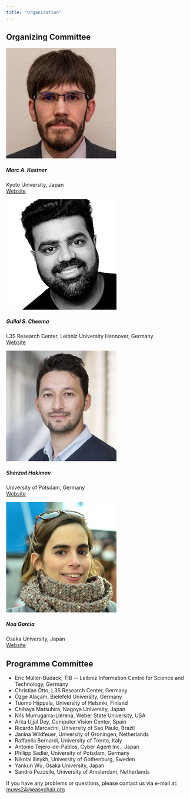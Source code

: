 ```yaml
---
title: "Organization"
---
```


## Organizing Committee


<div class="row row-cols-1 row-cols-md-2 row-cols-lg-3 row-cols-xl-4 g-4">

  <div class="col">
    <div class="card">
      <img src="kastner.jpg" class="card-img-top" alt="...">
      <div class="card-body">
        <h5 class="card-title">Marc A. Kastner</h5>
        <p class="card-text">Kyoto University, Japan<br><a href="https://www.marc-kastner.com">Website</a></p>
      </div>
    </div>
  </div>
  
  <div class="col">
    <div class="card">
      <img src="cheema.jpg" class="card-img-top" alt="...">
      <div class="card-body">
        <h5 class="card-title">Gullal S. Cheema</h5>
        <p class="card-text">L3S Research Center, Leibniz University Hannover, Germany<br><a href="https://gullalc.github.io">Website</a></p>
      </div>
    </div>
  </div>

  <div class="col">
    <div class="card">
      <img src="hakimov.jpg" class="card-img-top" alt="...">
      <div class="card-body">
        <h5 class="card-title">Sherzod Hakimov</h5>
        <p class="card-text">University of Potsdam, Germany<br><a href="https://sherzod-hakimov.github.io">Website</a></p>
      </div>
    </div>
  </div>

  <div class="col">
    <div class="card">
      <img src="garcia.jpg" class="card-img-top" alt="...">
      <div class="card-body">
        <h5 class="card-title">Noa Garcia</h5>
        <p class="card-text">Osaka University, Japan<br><a href="https://www.noagarciad.com">Website</a></p>
      </div>
    </div>
  </div>
</div>

## Programme Committee

- Eric Müller-Budack, TIB -- Leibniz Information Centre for Science and Technology, Germany
- Christian Otto, L3S Research Center, Germany
- Özge Alaçam, Bielefeld University, Germany
- Tuomo Hiippala, University of Helsinki, Finland
- Chihaya Matsuhira, Nagoya University, Japan
- Nils Murrugarra-Llerena, Weber State University, USA
- Arka Ujjal Dey, Computer Vision Center, Spain
- Ricardo Marcacini, University of Sao Paulo, Brazil
- Janina Wildfeuer, University of Groningen, Netherlands
- Raffaella Bernardi, University of Trento, Italy
- Antonio Tejero-de-Pablos, Cyber Agent Inc., Japan
- Philipp Sadler, University of Potsdam, Germany
- Nikolai Ilinykh, University of Gothenburg, Sweden
- Yankun Wu, Osaka University, Japan
- Sandro Pezzelle, University of Amsterdam, Netherlands



If you have any problems or questions, please contact us via e-mail at: [muws24@easychair.org](mailto:muws24@easychair.org)
